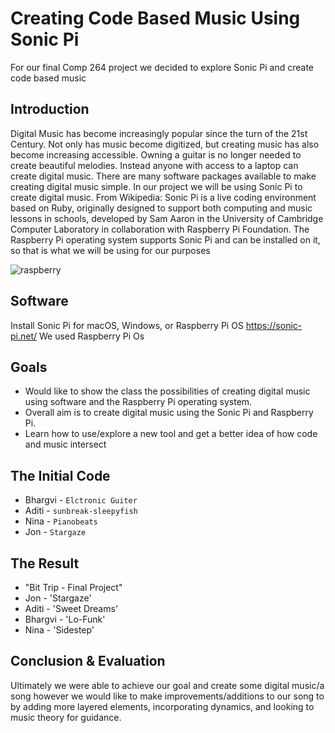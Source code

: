 # Creating Code Based Music Using Sonic Pi 

For our final Comp 264 project we decided to explore Sonic Pi and create code based music 

## Introduction

Digital Music has become increasingly popular since the turn of the 21st Century. Not only has music become digitized, but creating music has also become increasing accessible. Owning a guitar is no longer needed to create beautiful melodies. Instead anyone with access to a laptop can create digital music. There are many software packages available to make creating digital music simple. In our project we will be using Sonic Pi to create digital music. From Wikipedia: Sonic Pi is a live coding environment based on Ruby, originally designed to support both computing and music lessons in schools, developed by Sam Aaron in the University of Cambridge Computer Laboratory in collaboration with Raspberry Pi Foundation. The Raspberry Pi operating system supports Sonic Pi and can be installed on it, so that is what we will be using for our purposes

![raspberry](https://pbs.twimg.com/profile_images/3069760833/0108904c62f2d7058abd12476753d44f_400x400.png)

## Software 
Install Sonic Pi for macOS, Windows, or Raspberry Pi OS https://sonic-pi.net/
We used Raspberry Pi Os


## Goals 
* Would like to show the class the possibilities of creating digital music using software and the Raspberry Pi operating system. 
* Overall aim is to create digital music using the Sonic Pi and Raspberry Pi.
* Learn how to use/explore a new tool and get a better idea of how code and music intersect

## The Initial Code 
* Bhargvi - `Elctronic Guiter` 
* Aditi - `sunbreak-sleepyfish`
* Nina - `Pianobeats`
* Jon - `Stargaze` 

## The Result
* "Bit Trip - Final Project"
* Jon - 'Stargaze'
* Aditi - 'Sweet Dreams'
* Bhargvi - 'Lo-Funk'
* Nina - 'Sidestep'

## Conclusion & Evaluation 

Ultimately we were able to achieve our goal and create some digital music/a song however we would like to make improvements/additions to our song to by adding more layered elements, incorporating dynamics, and looking to music theory for guidance. 


